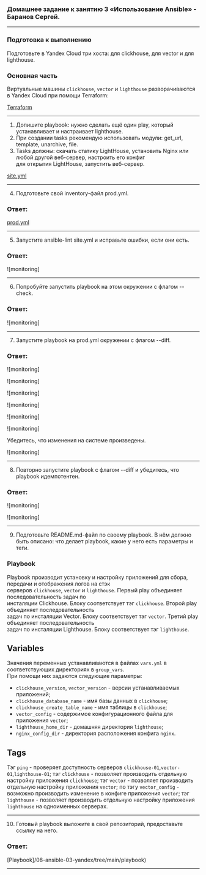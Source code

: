### Домашнее задание к занятию 3 «Использование Ansible» - Баранов Сергей.


---

### Подготовка к выполнению

Подготовьте в Yandex Cloud три хоста: для clickhouse, для vector и для lighthouse.

### Основная часть

Виртуальные машины `clickhouse`, `vector` и `lighthouse` разворачиваются в Yandex Cloud при помощи Terraform:

[Terraform](/08-ansible-03-yandex/tree/main/terraform_vms) 

---

1. Допишите playbook: нужно сделать ещё один play, который устанавливает и настраивает lighthouse.
2. При создании tasks рекомендую использовать модули: get_url, template, unarchive, file.
3. Tasks должны: скачать статику LightHouse, установить Nginx или любой другой веб-сервер, настроить его конфиг  
   для открытия LightHouse, запустить веб-сервер.


[site.yml](/08-ansible-03-yandex/blob/main/playbook/site.yml)

---

4. Подготовьте свой inventory-файл prod.yml.

### Ответ:

[prod.yml](/08-ansible-03-yandex/blob/main/playbook/inventory/prod.yml)

---

5. Запустите ansible-lint site.yml и исправьте ошибки, если они есть.

### Ответ:

![monitoring]

---

6. Попробуйте запустить playbook на этом окружении с флагом --check.

### Ответ:

![monitoring]

---

7. Запустите playbook на prod.yml окружении с флагом --diff.

### Ответ:

![monitoring]

![monitoring]

![monitoring]

![monitoring]

![monitoring]

![monitoring]

   Убедитесь, что изменения на системе произведены.

![monitoring]

---

8. Повторно запустите playbook с флагом --diff и убедитесь, что playbook идемпотентен.

### Ответ:

![monitoring]


![monitoring]


---

9. Подготовьте README.md-файл по своему playbook. В нём должно быть описано: что делает playbook, какие у него есть параметры и теги. 

### Playbook

Playbook производит установку и настройку приложений для сбора, передачи и отображения логов на стэк  
серверов `clickhouse`, `vector` и `lighthouse`. Первый play объединяет последовательность задач по  
инсталяции Clickhouse. Блоку соответствует тэг `clickhouse`. Второй play объединяет последовательность  
задач по инсталяции Vector. Блоку соответствует тэг `vector`. Третий play объединяет последовательность  
задач по инсталяции Lighthouse. Блоку соответствует тэг `lighthouse`.

## Variables

Значения переменных устанавливаются в файлах `vars.yml` в соответствующих директориях в `group_vars`.  
При помощи них задаются следующие параметры:
- `clickhouse_version`, `vector_version` - версии устанавливаемых приложений;
- `clickhouse_database_name` - имя базы данных в `clickhouse`;
- `clickhouse_create_table_name` - имя таблицы в `clickhouse`;
- `vector_config` - содержимое конфигурационного файла для приложения `vector`;
- `lighthouse_home_dir` - домашняя директория `lighthouse`;
- `nginx_config_dir` - директория расположения конфига `nginx`.

## Tags

Тэг `ping` - проверяет доступность серверов `clickhouse-01`,`vector-01`,`lighthouse-01`;
тэг `clickhouse` - позволяет производить отдельную настройку приложения `clickhouse`;
тэг `vector` - позволяет производить отдельную настройку приложения `vector`;
по тэгу `vector_config` - возможно производить изменение в конфиге приложения `vector`;
тэг `lighthouse` - позволяет производить отдельную настройку приложения `lighthouse` на одноименных серверах.

---

10. Готовый playbook выложите в свой репозиторий, предоставьте ссылку на него.

### Ответ:

[Playbook]/08-ansible-03-yandex/tree/main/playbook)

---




